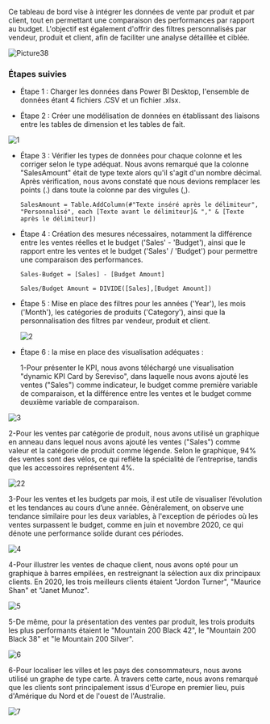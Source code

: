

Ce tableau de bord vise à intégrer les données de vente par produit et par client, tout en permettant une comparaison des performances par rapport au budget. L'objectif est également d'offrir des filtres personnalisés par vendeur, produit et client, afin de faciliter une analyse détaillée et ciblée. 

![Picture38](https://github.com/Ayoub-Briguiche/my_projects_Data/assets/159647559/9353186f-bcd3-41f6-b98d-e9f9cc737588)

### Étapes suivies

- Étape 1 : Charger les données dans Power BI Desktop, l'ensemble de données étant 4 fichiers .CSV et un fichier .xlsx.

- Étape 2 : Créer une modélisation de données en établissant des liaisons entre les tables de dimension et les tables de fait.

![1](https://github.com/Ayoub-Briguiche/my_projects_Data/assets/159647559/ce2b2200-8e8b-4aa5-97a9-62d956dbb641)



- Étape 3 : Vérifier les types de données pour chaque colonne et les corriger selon le type adéquat. Nous avons remarqué que la colonne "SalesAmount" était de type texte alors qu'il s'agit d'un nombre décimal. Après vérification, nous avons constaté que nous devions remplacer les points (.) dans toute la colonne par des virgules (,).
          
      SalesAmount = Table.AddColumn(#"Texte inséré après le délimiteur", "Personnalisé", each [Texte avant le délimiteur]& "," & [Texte après le délimiteur])

- Étape 4 : Création des mesures nécessaires, notamment la différence entre les ventes réelles et le budget ('Sales' - 'Budget'), ainsi que le rapport entre les ventes et le budget ('Sales' / 'Budget') pour permettre une comparaison des performances.
      
      Sales-Budget = [Sales] - [Budget Amount]

      Sales/Budget Amount = DIVIDE([Sales],[Budget Amount])


- Étape 5 : Mise en place des filtres pour les années ('Year'), les mois ('Month'), les catégories de produits ('Category'), ainsi que la personnalisation des filtres par vendeur, produit et client.

    ![2](https://github.com/Ayoub-Briguiche/my_projects_Data/assets/159647559/2eabf40c-f97c-4962-b3b9-81fa7583a4b1)





- Étape  6 : la mise en place des visualisation adéquates :
    
  1-Pour présenter le KPI, nous avons téléchargé une visualisation "dynamic KPI Card by Sereviso", dans laquelle nous avons ajouté les ventes ("Sales") comme indicateur, le budget comme première variable de comparaison, et la différence entre les ventes et le budget comme deuxième variable de comparaison.

![3](https://github.com/Ayoub-Briguiche/my_projects_Data/assets/159647559/e6a3812a-de91-4b16-83f4-52d854a8b0ef)



   2-Pour les ventes par catégorie de produit, nous avons utilisé un graphique en anneau dans lequel nous avons ajouté les ventes ("Sales") comme valeur et la catégorie de produit comme légende. Selon le graphique, 94% des ventes sont des vélos, ce qui reflète la spécialité de l’entreprise, tandis que les accessoires représentent 4%.

 ![22](https://github.com/Ayoub-Briguiche/my_projects_Data/assets/159647559/c84670a5-e8f6-42bb-8724-66bd6f8c7207)


  
  3-Pour les ventes et les budgets par mois, il est utile de visualiser l’évolution et les tendances au cours d’une année. Généralement, on observe une tendance similaire pour les deux variables, à l'exception de périodes où les ventes surpassent le budget, comme en juin et novembre 2020, ce qui dénote une performance solide durant ces périodes.

![4](https://github.com/Ayoub-Briguiche/my_projects_Data/assets/159647559/5b0ba5ac-b6e3-44e4-b0f5-3811e45a1441)



  4-Pour illustrer les ventes de chaque client, nous avons opté pour un graphique à barres empilées, en restreignant la sélection aux dix principaux clients. En 2020, les trois meilleurs clients étaient "Jordon Turner", "Maurice Shan" et "Janet Munoz".

  ![5](https://github.com/Ayoub-Briguiche/my_projects_Data/assets/159647559/7c33ae03-3cca-49e3-a53c-c4d7e329bc45)


  5-De même, pour la présentation des ventes par produit, les trois produits les plus performants étaient le "Mountain 200 Black 42", le "Mountain 200 Black 38" et "le Mountain 200 Silver".

![6](https://github.com/Ayoub-Briguiche/my_projects_Data/assets/159647559/98cb4362-dd00-41b3-b0dd-958a2aa2670c)


  
  6-Pour localiser les villes et les pays des consommateurs, nous avons utilisé un graphe de type carte. À travers cette carte, nous avons remarqué que les clients sont principalement issus d'Europe en premier lieu, puis d'Amérique du Nord et de l'ouest de l'Australie.

![7](https://github.com/Ayoub-Briguiche/my_projects_Data/assets/159647559/dc50896d-05b2-45ea-ad4c-e222b0eb2299)

